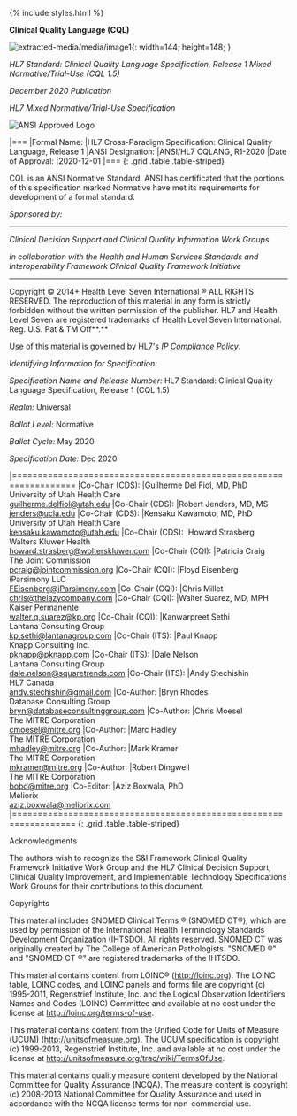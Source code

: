 {% include styles.html %}

**Clinical Quality Language (CQL)**

![extracted-media/media/image1](extracted-media/media/image1.png){: width=144; height=148; }

*HL7 Standard: Clinical Quality Language Specification, Release 1 Mixed Normative/Trial-Use (CQL 1.5)*

*December 2020 Publication*

*HL7 Mixed Normative/Trial-Use Specification*

![ANSI Approved Logo](assets/images/ansi-approved.gif)

|===
|Formal Name: |HL7 Cross-Paradigm Specification: Clinical Quality Language, Release 1
|ANSI Designation: |ANSI/HL7 CQLANG, R1-2020
|Date of Approval: |2020-12-01
|===
{: .grid .table .table-striped}

CQL is an ANSI Normative Standard. ANSI has certificated that the portions of this specification marked Normative have met its requirements for development of a formal standard.

*Sponsored by:*

____________________________________________________________________________________________________________________________________
*Clinical Decision Support and Clinical Quality Information Work Groups*

*in collaboration with the Health and Human Services Standards and Interoperability Framework Clinical Quality Framework Initiative*
____________________________________________________________________________________________________________________________________

Copyright © 2014+ Health Level Seven International ® ALL RIGHTS RESERVED. The reproduction of this material in any form is strictly forbidden without the written permission of the publisher. HL7 and Health Level Seven are registered trademarks of Health Level Seven International. Reg. U.S. Pat & TM Off**.**

Use of this material is governed by HL7's [*IP Compliance Policy*](http://www.hl7.org/legal/ippolicy.cfm?ref=nav).

*Identifying Information for Specification:*

*Specification Name and Release Number:* HL7 Standard: Clinical Quality Language Specification, Release 1 (CQL 1.5)

*Realm:* Universal

*Ballot Level:* Normative

*Ballot Cycle:* May 2020

*Specification Date:* Dec 2020

|==================================================================
|Co-Chair (CDS): |Guilherme Del Fiol, MD, PhD <br/>University of Utah Health Care <br/>guilherme.delfiol@utah.edu
|Co-Chair (CDS): |Robert Jenders, MD, MS <br/>jenders@ucla.edu
|Co-Chair (CDS): |Kensaku Kawamoto, MD, PhD <br/>University of Utah Health Care <br/>kensaku.kawamoto@utah.edu
|Co-Chair (CDS): |Howard Strasberg <br/>Walters Kluwer Health <br/>howard.strasberg@wolterskluwer.com
|Co-Chair (CQI): |Patricia Craig <br/>The Joint Commission <br/>pcraig@jointcommission.org
|Co-Chair (CQI): |Floyd Eisenberg <br/>iParsimony LLC <br/>FEisenberg@iParsimony.com
|Co-Chair (CQI): |Chris Millet <br/>chris@thelazycompany.com
|Co-Chair (CQI): |Walter Suarez, MD, MPH <br/>Kaiser Permanente <br/>walter.q.suarez@kp.org
|Co-Chair (CQI): |Kanwarpreet Sethi<br/>Lantana Consulting Group<br/>kp.sethi@lantanagroup.com
|Co-Chair (ITS): |Paul Knapp <br/>Knapp Consulting Inc. <br/>pknapp@pknapp.com
|Co-Chair (ITS): |Dale Nelson<br/>Lantana Consulting Group<br/>dale.nelson@squaretrends.com
|Co-Chair (ITS): |Andy Stechishin <br/>HL7 Canada<br/>andy.stechishin@gmail.com
|Co-Author: |Bryn Rhodes<br/>Database Consulting Group<br/>bryn@databaseconsultinggroup.com
|Co-Author: |Chris Moesel<br/>The MITRE Corporation <br/>cmoesel@mitre.org
|Co-Author: |Marc Hadley<br/>The MITRE Corporation<br/>mhadley@mitre.org
|Co-Author: |Mark Kramer<br/>The MITRE Corporation<br/>mkramer@mitre.org
|Co-Author: |Robert Dingwell<br/>The MITRE Corporation<br/>bobd@mitre.org
|Co-Editor: |Aziz Boxwala, PhD <br/>Meliorix <br/>aziz.boxwala@meliorix.com
|==================================================================
{: .grid .table .table-striped}

Acknowledgments

The authors wish to recognize the S&I Framework Clinical Quality Framework Initiative Work Group and the HL7 Clinical Decision Support, Clinical Quality Improvement, and Implementable Technology Specifications Work Groups for their contributions to this document.

Copyrights

This material includes SNOMED Clinical Terms ® (SNOMED CT®), which are used by permission of the International Health Terminology Standards Development Organization (IHTSDO). All rights reserved. SNOMED CT was originally created by The College of American Pathologists. "SNOMED ®" and "SNOMED CT ®" are registered trademarks of the IHTSDO.

This material contains content from LOINC® (http://loinc.org). The LOINC table, LOINC codes, and LOINC panels and forms file are copyright (c) 1995-2011, Regenstrief Institute, Inc. and the Logical Observation Identifiers Names and Codes (LOINC) Committee and available at no cost under the license at http://loinc.org/terms-of-use.

This material contains content from the Unified Code for Units of Measure (UCUM) (http://unitsofmeasure.org). The UCUM specification is copyright (c) 1999-2013, Regenstrief Institute, Inc. and available at no cost under the license at http://unitsofmeasure.org/trac/wiki/TermsOfUse.

This material contains quality measure content developed by the National Committee for Quality Assurance (NCQA). The measure content is copyright (c) 2008-2013 National Committee for Quality Assurance and used in accordance with the NCQA license terms for non-commercial use.
